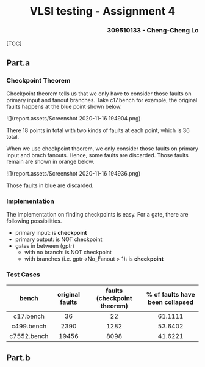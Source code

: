 <h1 align=center> VLSI testing - Assignment 4 </h1>

<h3 align="right"> 309510133 - Cheng-Cheng Lo </h3>

[TOC]

## Part.a

### Checkpoint Theorem

Checkpoint theorem tells us that we only have to consider those faults on primary input and fanout branches. Take c17.bench for example, the original faults happens at the blue point shown below.

![](report.assets/Screenshot 2020-11-16 194904.png)

There 18 points in total with two kinds of faults at each point, which is 36 total.

When we use checkpoint theorem, we only consider those faults on primary input and brach fanouts. Hence, some faults are discarded. Those faults remain are shown in orange below.



![](report.assets/Screenshot 2020-11-16 194936.png)

Those faults in blue are discarded.

### Implementation

The implementation on finding checkpoints is easy. For a gate, there are following possibilities.

* primary input: is **checkpoint**
* primary output: is NOT checkpoint
* gates in between (gptr)
  * with no branch: is NOT checkpoint
  * with branches (i.e. gptr->No_Fanout > 1): is **checkpoint**

### Test Cases

|    bench    | original faults | faults (checkpoint theorem) | % of faults have been collapsed |
| :---------: | :-------------: | :-------------------------: | :-----------------------------: |
|  c17.bench  |       36        |             22              |             61.1111             |
| c499.bench  |      2390       |            1282             |             53.6402             |
| c7552.bench |      19456      |            8098             |             41.6221             |





## Part.b





